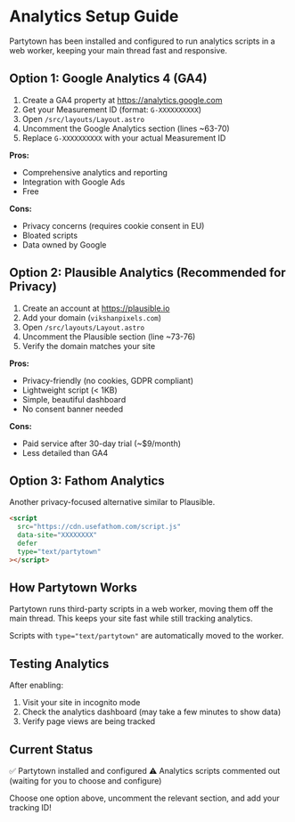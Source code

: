<!-- @format -->

# Analytics Setup Guide

Partytown has been installed and configured to run analytics scripts in a web worker, keeping your
main thread fast and responsive.

## Option 1: Google Analytics 4 (GA4)

1. Create a GA4 property at https://analytics.google.com
2. Get your Measurement ID (format: `G-XXXXXXXXXX`)
3. Open `/src/layouts/Layout.astro`
4. Uncomment the Google Analytics section (lines ~63-70)
5. Replace `G-XXXXXXXXXX` with your actual Measurement ID

**Pros:**

- Comprehensive analytics and reporting
- Integration with Google Ads
- Free

**Cons:**

- Privacy concerns (requires cookie consent in EU)
- Bloated scripts
- Data owned by Google

## Option 2: Plausible Analytics (Recommended for Privacy)

1. Create an account at https://plausible.io
2. Add your domain (`vikshanpixels.com`)
3. Open `/src/layouts/Layout.astro`
4. Uncomment the Plausible section (line ~73-76)
5. Verify the domain matches your site

**Pros:**

- Privacy-friendly (no cookies, GDPR compliant)
- Lightweight script (< 1KB)
- Simple, beautiful dashboard
- No consent banner needed

**Cons:**

- Paid service after 30-day trial (~$9/month)
- Less detailed than GA4

## Option 3: Fathom Analytics

Another privacy-focused alternative similar to Plausible.

```html
<script
  src="https://cdn.usefathom.com/script.js"
  data-site="XXXXXXXX"
  defer
  type="text/partytown"
></script>
```

## How Partytown Works

Partytown runs third-party scripts in a web worker, moving them off the main thread. This keeps your
site fast while still tracking analytics.

Scripts with `type="text/partytown"` are automatically moved to the worker.

## Testing Analytics

After enabling:

1. Visit your site in incognito mode
2. Check the analytics dashboard (may take a few minutes to show data)
3. Verify page views are being tracked

## Current Status

✅ Partytown installed and configured ⚠️ Analytics scripts commented out (waiting for you to choose
and configure)

Choose one option above, uncomment the relevant section, and add your tracking ID!
